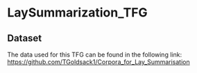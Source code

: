 # LaySummarization_TFG

## Dataset

The data used for this TFG can be found in the following link: https://github.com/TGoldsack1/Corpora_for_Lay_Summarisation 
